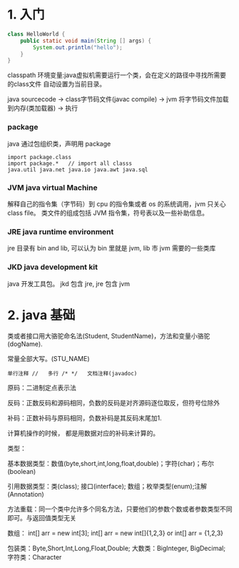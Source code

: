 # 1. 入门


```java
class HelloWorld {
	public static void main(String [] args) {
		System.out.println("hello");
	}
}
```

classpath 环境变量:java虚拟机需要运行一个类，会在定义的路径中寻找所需要的class文件
自动设置为当前目录。


java sourcecode -> class字节码文件(javac compile) -> jvm 将字节码文件加载到内存(类加载器) -> 执行


### package

java 通过包组织类，声明用 package

	import package.class
	import package.*   // import all classs
	java.util java.net java.io java.awt java.sql


### JVM java virtual Machine

解释自己的指令集（字节码）到 cpu 的指令集或者 os 的系统调用，jvm 只关心 class file。
类文件的组成包括 JVM 指令集，符号表以及一些补助信息。

### JRE java runtime environment

jre 目录有 bin and lib, 可以认为 bin 里就是 jvm, lib 市 jvm 需要的一些类库

### JKD java development kit

java 开发工具包。 jkd 包含 jre, jre 包含 jvm


# 2. java 基础

类或者接口用大骆驼命名法(Student, StudentName)，方法和变量小骆驼(dogName).

常量全部大写。(STU_NAME)

	单行注释 //   多行 /* */   文档注释(javadoc)


原码：二进制定点表示法

反码：正数反码和源码相同，负数的反码是对齐源码逐位取反，但符号位除外

补码：正数补码与原码相同，负数补码是其反码末尾加1.


计算机操作的时候， 都是用数据对应的补码来计算的。

类型：

基本数据类型：数值(byte,short,int,long,float,double)；字符(char)；布尔(boolean)

引用数据类型：类(class); 接口(interface); 数组；枚举类型(enum);注解(Annotation)

方法重载：同一个类中允许多个同名方法，只要他们的参数个数或者参数类型不同即可。与返回值类型无关


数组： int[] arr = new int[3]; int[] arr = new int[]{1,2,3} or int[] arr = {1,2,3}

包装类：Byte,Short,Int,Long,Float,Double;  大数类：BigInteger, BigDecimal; 字符类：Character

